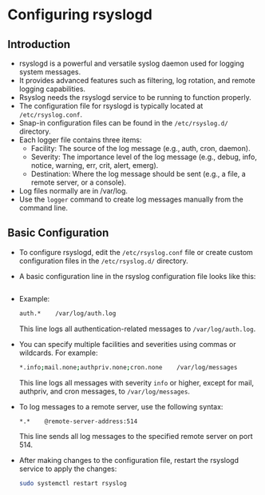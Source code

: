 # Configuring rsyslogd

## Introduction

- rsyslogd is a powerful and versatile syslog daemon used for logging system messages.
- It provides advanced features such as filtering, log rotation, and remote logging capabilities.
- Rsyslog needs the rsyslogd service to be running to function properly.
- The configuration file for rsyslogd is typically located at `/etc/rsyslog.conf`.
- Snap-in configuration files can be found in the `/etc/rsyslog.d/` directory.
- Each logger file contains three items:
  - Facility: The source of the log message (e.g., auth, cron, daemon).
  - Severity: The importance level of the log message (e.g., debug, info, notice, warning, err, crit, alert, emerg).
  - Destination: Where the log message should be sent (e.g., a file, a remote server, or a console).
- Log files normally are in /var/log.
- Use the `logger` command to create log messages manually from the command line.

## Basic Configuration

- To configure rsyslogd, edit the `/etc/rsyslog.conf` file or create custom configuration files in the `/etc/rsyslog.d/` directory.
- A basic configuration line in the rsyslog configuration file looks like this:

  ```facility.severity    destination
  ```

- Example:

  ```bash
  auth.*    /var/log/auth.log
  ```

  This line logs all authentication-related messages to `/var/log/auth.log`.
- You can specify multiple facilities and severities using commas or wildcards. For example:

  ```bash
  *.info;mail.none;authpriv.none;cron.none    /var/log/messages
  ```

  This line logs all messages with severity `info` or higher, except for mail, authpriv, and cron messages, to `/var/log/messages`.
- To log messages to a remote server, use the following syntax:

  ```bash
  *.*    @remote-server-address:514
  ```

  This line sends all log messages to the specified remote server on port 514.
- After making changes to the configuration file, restart the rsyslogd service to apply the changes:

  ```bash
  sudo systemctl restart rsyslog
  ```
